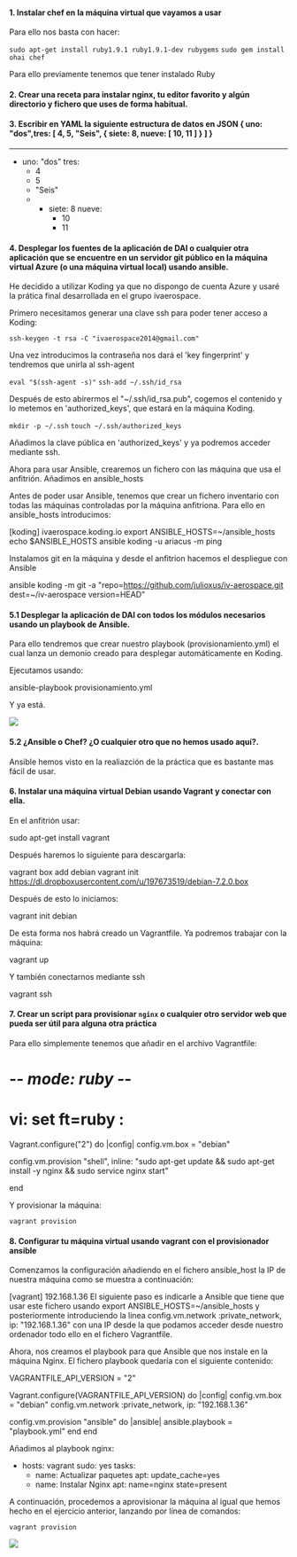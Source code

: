 #### 1. Instalar chef en la máquina virtual que vayamos a usar


Para ello nos basta con hacer:

`sudo apt-get install ruby1.9.1 ruby1.9.1-dev rubygems`
`sudo gem install ohai chef`

Para ello previamente tenemos que tener instalado Ruby


#### 2. Crear una receta para instalar nginx, tu editor favorito y algún directorio y fichero que uses de forma habitual.


#### 3. Escribir en YAML la siguiente estructura de datos en JSON { uno: "dos",tres: [ 4, 5, "Seis", { siete: 8, nueve: [ 10, 11 ] } ] }

---
- uno: "dos"
  tres:
    - 4
    - 5
    - "Seis"
    -
      - siete: 8
        nueve: 
          - 10
          - 11



#### 4. Desplegar los fuentes de la aplicación de DAI o cualquier otra aplicación que se encuentre en un servidor git público en la máquina virtual Azure (o una máquina virtual local) usando ansible.

He decidido a utilizar Koding ya que no dispongo de cuenta Azure y usaré la prática final desarrollada en el grupo ivaerospace.


Primero necesitamos generar una clave ssh para poder tener acceso a Koding:

`ssh-keygen -t rsa -C "ivaerospace2014@gmail.com"`


Una vez introducimos la contraseña nos dará el 'key fingerprint' y tendremos que unirla al ssh-agent

`eval "$(ssh-agent -s)"`
`ssh-add ~/.ssh/id_rsa`

Después de esto abirermos el "~/.ssh/id_rsa.pub", cogemos el contenido y lo metemos en 'authorized_keys', que estará en la máquina Koding.

`mkdir -p ~/.ssh`
`touch ~/.ssh/authorized_keys`

Añadimos la clave pública en 'authorized_keys' y ya podremos acceder mediante ssh.


Ahora para usar Ansible, crearemos un fichero con las máquina que usa el anfitrión. Añadimos en ansible_hosts

Antes de poder usar Ansible, tenemos que crear un fichero inventario con todas las máquinas controladas por la máquina anfitriona. Para ello en ansible_hosts introducimos:

[koding]
ivaerospace.koding.io
export ANSIBLE_HOSTS=~/ansible_hosts
echo $ANSIBLE_HOSTS
ansible koding -u ariacus -m ping 

Instalamos git en la máquina y desde el anfitrion hacemos el despliegue con Ansible

ansible koding -m git -a "repo=https://github.com/julioxus/iv-aerospace.git dest=~/iv-aerospace version=HEAD"





#### 5.1 Desplegar la aplicación de DAI con todos los módulos necesarios usando un playbook de Ansible.

Para ello tendremos que crear nuestro playbook (provisionamiento.yml) el cual lanza un demonio creado para desplegar automáticamente en
Koding.

Ejecutamos usando:

ansible-playbook provisionamiento.yml

Y ya está.

![](http://i.imgur.com/UgKLRE3.png)


#### 5.2 ¿Ansible o Chef? ¿O cualquier otro que no hemos usado aquí?.

Ansible hemos visto en la realiazción de la práctica que es bastante mas fácil de usar.


#### 6. Instalar una máquina virtual Debian usando Vagrant y conectar con ella.


En el anfitrión usar:

sudo apt-get install vagrant

Después haremos lo siguiente para descargarla:

vagrant box add debian  vagrant init https://dl.dropboxusercontent.com/u/197673519/debian-7.2.0.box

Después de esto lo iniciamos:

vagrant init debian

De esta forma nos habrá creado un Vagrantfile. Ya podremos trabajar con la máquina:

vagrant up

Y también conectarnos mediante ssh

vagrant ssh



#### 7. Crear un script para provisionar `nginx` o cualquier otro servidor web que pueda ser útil para alguna otra práctica


Para ello simplemente tenemos que añadir en el archivo Vagrantfile:

# -*- mode: ruby -*-
# vi: set ft=ruby :

Vagrant.configure("2") do |config|
  config.vm.box = "debian"

  config.vm.provision "shell",
  inline: "sudo apt-get update && sudo apt-get install -y nginx && sudo service nginx start"

end

Y provisionar la máquina:

`vagrant provision`


#### 8. Configurar tu máquina virtual usando vagrant con el provisionador ansible

Comenzamos la configuración añadiendo en el fichero ansible_host la IP de nuestra máquina como se muestra a continuación:

[vagrant]
192.168.1.36
El siguiente paso es indicarle a Ansible que tiene que usar este fichero usando export ANSIBLE_HOSTS=~/ansible_hosts y posteriormente introduciendo la linea config.vm.network :private_network, ip: "192.168.1.36" con una IP desde la que podamos acceder desde nuestro ordenador todo ello en el fichero Vagrantfile.

Ahora, nos creamos el playbook para que Ansible que nos instale en la máquina Nginx. El fichero playbook quedaría con el siguiente contenido:

VAGRANTFILE_API_VERSION = "2"

Vagrant.configure(VAGRANTFILE_API_VERSION) do |config|
  config.vm.box = "debian"
  config.vm.network :private_network, ip: "192.168.1.36"

  config.vm.provision "ansible" do |ansible|
    ansible.playbook = "playbook.yml"
  end
end





Añadimos al playbook nginx:

  - hosts: vagrant
    sudo: yes
    tasks:
      - name: Actualizar paquetes
        apt: update_cache=yes
      - name: Instalar Nginx
        apt: name=nginx state=present
      

A continuación, procedemos a aprovisionar la máquina al igual que hemos hecho en el ejercicio anterior, lanzando por línea de comandos:

`vagrant provision`


![](http://i.imgur.com/3mcsxIL.png)















